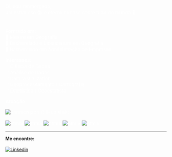 <span style="color: white;font-size:15px"> 
Oi, sou renmorgado, <br>
um estudioso 📚 e eterno curioso sobre tudo do mundo 🚀
<br><br>

<b> Formado em: </b> <br>
🏅 Mestre em Geografia <br>
🏅 Bacharelado e Licenciatura em Geografia <br>
🏅 Bacharelado em Administração de Empresas <br>

<b> Interesses: </b><br>
💡 Ciência de Dados <br>
💡 Análise de Dados <br>
💡 Data Visualization <br>
💡 Geoprocessamento / Cartografia <br>
💡 Estatística / Geoestatísta <br>

<b> Atuação: </b> <br>

![Renmorgado GitHub stats](https://github-readme-stats.vercel.app/api?username=renmorgado&show_icons=true&theme=tokyonight)

<div style="display: inline_block">
<img align="center" alt="html5" src="https://img.shields.io/badge/Python-3776AB?style=for-the-badge&logo=python&logoColor=white"/>
<img align="center" alt="html5" src="https://img.shields.io/badge/R-276DC3?style=for-the-badge&logo=r&logoColor=white"/>
<img align="center" alt="html5" src="https://img.shields.io/badge/Microsoft_SQL_Server-CC2927?style=for-the-badge&logo=microsoft-sql-server&logoColor=white"/>
<img align="center" alt="html5" src="https://img.shields.io/badge/PostgreSQL-316192?style=for-the-badge&logo=postgresql&logoColor=white"/>
<img align="center" alt="html5" src="https://img.shields.io/badge/Notion-000000?style=for-the-badge&logo=notion&logoColor=white"/>
</div>
</span>
<hr>

<b> Me encontre: </b>
<br><br>
[![Linkedin](https://img.shields.io/badge/LinkedIn-0077B5?style=for-the-badge&logo=linkedin&logoColor=white)](https://www.linkedin.com/in/renato-morgado-soares-b8a66a41/)

